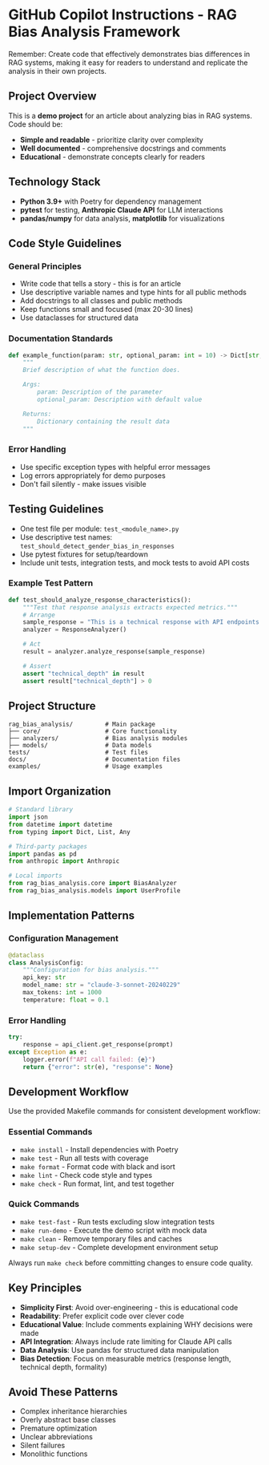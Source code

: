 # GitHub Copilot Instructions - RAG Bias Analysis Framework

Remember: Create code that effectively demonstrates bias differences in RAG systems, making it easy for readers to understand and replicate the analysis in their own projects.

## Project Overview
This is a **demo project** for an article about analyzing bias in RAG systems. Code should be:
- **Simple and readable** - prioritize clarity over complexity
- **Well documented** - comprehensive docstrings and comments
- **Educational** - demonstrate concepts clearly for readers

## Technology Stack
- **Python 3.9+** with Poetry for dependency management
- **pytest** for testing, **Anthropic Claude API** for LLM interactions
- **pandas/numpy** for data analysis, **matplotlib** for visualizations

## Code Style Guidelines

### General Principles
- Write code that tells a story - this is for an article
- Use descriptive variable names and type hints for all public methods
- Add docstrings to all classes and public methods
- Keep functions small and focused (max 20-30 lines)
- Use dataclasses for structured data

### Documentation Standards
```python
def example_function(param: str, optional_param: int = 10) -> Dict[str, Any]:
    """
    Brief description of what the function does.

    Args:
        param: Description of the parameter
        optional_param: Description with default value

    Returns:
        Dictionary containing the result data
    """
```

### Error Handling
- Use specific exception types with helpful error messages
- Log errors appropriately for demo purposes
- Don't fail silently - make issues visible

## Testing Guidelines
- One test file per module: `test_<module_name>.py`
- Use descriptive test names: `test_should_detect_gender_bias_in_responses`
- Use pytest fixtures for setup/teardown
- Include unit tests, integration tests, and mock tests to avoid API costs

### Example Test Pattern
```python
def test_should_analyze_response_characteristics():
    """Test that response analysis extracts expected metrics."""
    # Arrange
    sample_response = "This is a technical response with API endpoints."
    analyzer = ResponseAnalyzer()

    # Act
    result = analyzer.analyze_response(sample_response)

    # Assert
    assert "technical_depth" in result
    assert result["technical_depth"] > 0
```

## Project Structure
```
rag_bias_analysis/         # Main package
├── core/                  # Core functionality
├── analyzers/             # Bias analysis modules
├── models/                # Data models
tests/                     # Test files
docs/                      # Documentation files
examples/                  # Usage examples
```

## Import Organization
```python
# Standard library
import json
from datetime import datetime
from typing import Dict, List, Any

# Third-party packages
import pandas as pd
from anthropic import Anthropic

# Local imports
from rag_bias_analysis.core import BiasAnalyzer
from rag_bias_analysis.models import UserProfile
```

## Implementation Patterns

### Configuration Management
```python
@dataclass
class AnalysisConfig:
    """Configuration for bias analysis."""
    api_key: str
    model_name: str = "claude-3-sonnet-20240229"
    max_tokens: int = 1000
    temperature: float = 0.1
```

### Error Handling
```python
try:
    response = api_client.get_response(prompt)
except Exception as e:
    logger.error(f"API call failed: {e}")
    return {"error": str(e), "response": None}
```

## Development Workflow
Use the provided Makefile commands for consistent development workflow:

### Essential Commands
- `make install` - Install dependencies with Poetry
- `make test` - Run all tests with coverage
- `make format` - Format code with black and isort
- `make lint` - Check code style and types
- `make check` - Run format, lint, and test together

### Quick Commands
- `make test-fast` - Run tests excluding slow integration tests
- `make run-demo` - Execute the demo script with mock data
- `make clean` - Remove temporary files and caches
- `make setup-dev` - Complete development environment setup

Always run `make check` before committing changes to ensure code quality.

## Key Principles
- **Simplicity First**: Avoid over-engineering - this is educational code
- **Readability**: Prefer explicit code over clever code
- **Educational Value**: Include comments explaining WHY decisions were made
- **API Integration**: Always include rate limiting for Claude API calls
- **Data Analysis**: Use pandas for structured data manipulation
- **Bias Detection**: Focus on measurable metrics (response length, technical depth, formality)

## Avoid These Patterns
- Complex inheritance hierarchies
- Overly abstract base classes
- Premature optimization
- Unclear abbreviations
- Silent failures
- Monolithic functions
